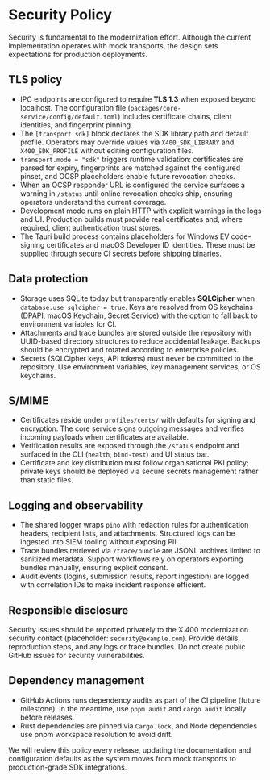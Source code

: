 # Security Policy

Security is fundamental to the modernization effort. Although the current implementation operates with mock transports, the design sets expectations for production deployments.

## TLS policy

- IPC endpoints are configured to require **TLS 1.3** when exposed beyond localhost. The configuration file (`packages/core-service/config/default.toml`) includes certificate chains, client identities, and fingerprint pinning.
- The `[transport.sdk]` block declares the SDK library path and default profile. Operators may override values via `X400_SDK_LIBRARY` and `X400_SDK_PROFILE` without editing configuration files.
- `transport.mode = "sdk"` triggers runtime validation: certificates are parsed for expiry, fingerprints are matched against the configured pinset, and OCSP placeholders enable future revocation checks.
- When an OCSP responder URL is configured the service surfaces a warning in `/status` until online revocation checks ship, ensuring operators understand the current coverage.
- Development mode runs on plain HTTP with explicit warnings in the logs and UI. Production builds must provide real certificates and, where required, client authentication trust stores.
- The Tauri build process contains placeholders for Windows EV code-signing certificates and macOS Developer ID identities. These must be supplied through secure CI secrets before shipping binaries.

## Data protection

- Storage uses SQLite today but transparently enables **SQLCipher** when `database.use_sqlcipher = true`. Keys are resolved from OS keychains (DPAPI, macOS Keychain, Secret Service) with the option to fall back to environment variables for CI.
- Attachments and trace bundles are stored outside the repository with UUID-based directory structures to reduce accidental leakage. Backups should be encrypted and rotated according to enterprise policies.
- Secrets (SQLCipher keys, API tokens) must never be committed to the repository. Use environment variables, key management services, or OS keychains.

## S/MIME

- Certificates reside under `profiles/certs/` with defaults for signing and encryption. The core service signs outgoing messages and verifies incoming payloads when certificates are available.
- Verification results are exposed through the `/status` endpoint and surfaced in the CLI (`health`, `bind-test`) and UI status bar.
- Certificate and key distribution must follow organisational PKI policy; private keys should be deployed via secure secrets management rather than static files.

## Logging and observability

- The shared logger wraps `pino` with redaction rules for authentication headers, recipient lists, and attachments. Structured logs can be ingested into SIEM tooling without exposing PII.
- Trace bundles retrieved via `/trace/bundle` are JSONL archives limited to sanitized metadata. Support workflows rely on operators exporting bundles manually, ensuring explicit consent.
- Audit events (logins, submission results, report ingestion) are logged with correlation IDs to make incident response efficient.

## Responsible disclosure

Security issues should be reported privately to the X.400 modernization security contact (placeholder: `security@example.com`). Provide details, reproduction steps, and any logs or trace bundles. Do not create public GitHub issues for security vulnerabilities.

## Dependency management

- GitHub Actions runs dependency audits as part of the CI pipeline (future milestone). In the meantime, use `pnpm audit` and `cargo audit` locally before releases.
- Rust dependencies are pinned via `Cargo.lock`, and Node dependencies use pnpm workspace resolution to avoid drift.

We will review this policy every release, updating the documentation and configuration defaults as the system moves from mock transports to production-grade SDK integrations.
